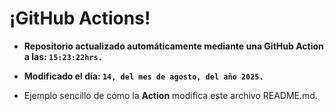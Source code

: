 # ¡GitHub Actions!
* **Repositorio actualizado automáticamente mediante una GitHub Action a las: `15:23:22hrs.`**
* **Modificado el día: `14, del mes de agosto, del año 2025.`**

* Ejemplo sencillo de cómo la **Action** modifica este archivo README.md.

